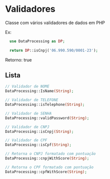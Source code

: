 # Validadores

Classe com vários validadores de dados em PHP

Ex:
```php
  use DataProcessing as DP;
  
  return DP::isCnpj('06.990.590/0001-23');
```
Retorno: true


## Lista
```php
// Validador de NOME
DataProcessing::IsName(String);

// Validador de TELEFONE
DataProcessing::isTelephone(String);

// Validador de SENHA
DataProcessing::validPassword(String);

// Validador de CNPJ
DataProcessing::isCnpj(String);

// Validador de CPF
DataProcessing::isCpf(String);

// Retorna o CNPJ formatado com pontuação
DataProcessing::cnpjWithScore(String);

// Retorna o CPF formatado com pontuação
DataProcessing::cpfWithScore(String);
```

